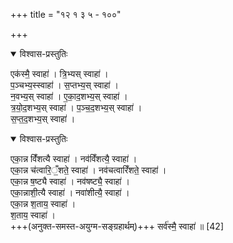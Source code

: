 +++
title = "१२ १ ३ ५ - १००"

+++

<details open><summary>विश्वास-प्रस्तुतिः</summary>

एक॑स्मै॒ स्वाहा॑ । त्रि॒भ्यस् स्वाहा॑ ।  
प॒ञ्चभ्य॒स्स्वाहा॑ । स॒प्तभ्य॒स् स्वाहा॑ ।  
न॒वभ्य॒स् स्वाहा॑ । ए॒का॒द॒शभ्य॒स् स्वाहा॑ ।  
त्र॒यो॒द॒शभ्य॒स् स्वाहा॑ । प॒ञ्च॒द॒शभ्य॒स् स्वाहा॑ ।  
स॒प्त॒द॒शभ्य॒स् स्वाहा॑ । 
</details>



<details open><summary>विश्वास-प्रस्तुतिः</summary>

एका॒न्न विँ॑शत्यै स्वाहा॑ । नव॑विँशत्यै॒ स्वाहा॑ ।  
एका॒न्न च॑त्वारि॒ँ॒शते॒ स्वाहा॑ । नव॑चत्वारिँशते॒ स्वाहा॑ ।  
एका॒न्न ष॒ष्ट्यै स्वाहा॑ । नव॑षष्ट्यै॒ स्वाहा॑ ।  
एका॒न्नाशी॒त्यै स्वाहा॑ । नवा॑शीत्यै॒ स्वाहा॑ ।  
एका॒न्न श॒ताय॒ स्वाहा॑ ।  
श॒ताय॒ स्वाहा॑ ।  
+++(अनुक्त-समस्त-अयुग्म-सङ्ग्रहार्थम्)+++ सर्व॑स्मै॒ स्वाहा॑ ॥ [42]  
</details>



